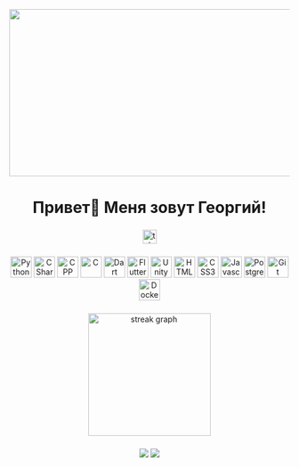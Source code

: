 <div align="center">
  <img height="300" width="600" src="https://media1.tenor.com/m/nl-9zxBYbH0AAAAd/gimli-success.gif"  />
</div>

###

<h1 align="center">Привет👋 Меня зовут Георгий!</h1>

###

<div align="center">
  <a href="https://t.me/DiFlector" target="_blank">
    <img src="https://img.shields.io/static/v1?message=Telegram&logo=telegram&label=&color=2CA5E0&logoColor=white&labelColor=&style=for-the-badge" height="25" alt="telegram logo"  />
  </a>
</div>

###

<p align="center">
  <img alt="Python" height="38px" src="https://cdn.worldvectorlogo.com/logos/python-5.svg" />
  <img alt="CSharp" height="38px" src="https://cdn.worldvectorlogo.com/logos/c--4.svg" />
  <img alt="CPP" height="38px" src="https://cdn.worldvectorlogo.com/logos/c.svg" />
  <img alt="C" height="38px" src="https://cdn.worldvectorlogo.com/logos/c-1.svg" />
  <img alt="Dart" height="38px" src="https://cdn.worldvectorlogo.com/logos/dart.svg"/>
  <img alt="Flutter" height="38px" src="https://cdn.worldvectorlogo.com/logos/flutter-logo.svg" />
  <img alt="Unity" height="38px" src="https://cdn.worldvectorlogo.com/logos/unity-69.svg" />
  <img alt="HTML5" height="38px" src="https://cdn.worldvectorlogo.com/logos/html-1.svg" />
  <img alt="CSS3" height="38px" src="https://cdn.worldvectorlogo.com/logos/css-3.svg" />
  <img alt="Javascript" height="38px" src="https://cdn.worldvectorlogo.com/logos/logo-javascript.svg" />
  <img alt="PostgreSQL" height="38px" src="https://cdn.worldvectorlogo.com/logos/postgresql.svg" />
  <img alt="Git" height="38px" src="https://cdn.worldvectorlogo.com/logos/git-icon.svg" />
  <img alt="Docker" height="38px" src="https://cdn.worldvectorlogo.com/logos/docker.svg" />
</p>

###

<div align="center">
  <img src="https://streak-stats.demolab.com?user=diflector&locale=en&mode=daily&theme=dark&hide_border=false&border_radius=5&order=3" height="220" alt="streak graph"  />
</div>

###

<div align="center">
  <img src="https://github-readme-stats.vercel.app/api?username=diflector&count_private=true&show_icons=true&include_all_commits=true&theme=radical&title_color=0984e3&bg_color=202020&hide_border=true&count_private=true&hide_title=true&text_color=0984e3">
  <img src="https://github-readme-stats.vercel.app/api/top-langs/?username=diflector&hide=ShaderLab,hlsl,glsl&show_icons=true&include_all_commits=true&hide_border=true&count_private=true&theme=radical&bg_color=202020&layout=compact&card_width=250&text_color=0984e3">
</div>

###
